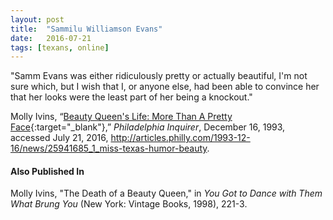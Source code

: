 ```yaml
---
layout: post
title:  "Sammilu Williamson Evans"
date:   2016-07-21
tags: [texans, online]
---
```


"Samm Evans was either ridiculously pretty or actually beautiful, I'm not sure which, but I wish that I, or anyone else, had been able to convince her that her looks were the least part of her being a knockout."

Molly Ivins, “[Beauty Queen's Life: More Than A Pretty Face](http://articles.philly.com/1993-12-16/news/25941685_1_miss-texas-humor-beauty "Philadelphia Inquirer Obituary for Sammilu Williamson Evans"){:target="_blank"},” *Philadelphia Inquirer*, December 16, 1993, accessed July 21, 2016, http://articles.philly.com/1993-12-16/news/25941685_1_miss-texas-humor-beauty.

#### Also Published In
Molly Ivins, "The Death of a Beauty Queen," in *You Got to Dance with Them What Brung You* (New York: Vintage Books, 1998), 221-3.

